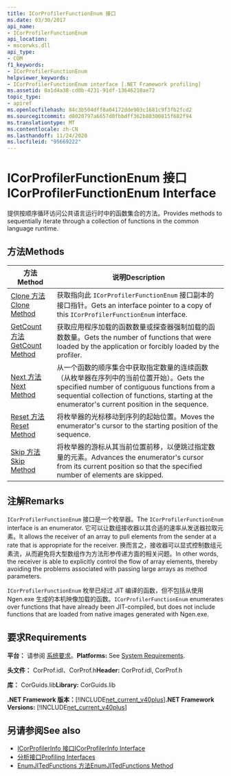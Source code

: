 ```yaml
---
title: ICorProfilerFunctionEnum 接口
ms.date: 03/30/2017
api_name:
- ICorProfilerFunctionEnum
api_location:
- mscorwks.dll
api_type:
- COM
f1_keywords:
- ICorProfilerFunctionEnum
helpviewer_keywords:
- ICorProfilerFunctionEnum interface [.NET Framework profiling]
ms.assetid: 0a1d4a38-cd0b-4231-91df-13646218ae72
topic_type:
- apiref
ms.openlocfilehash: 84c3b504dff8a04172dde903c1681c9f3fb2fcd2
ms.sourcegitcommit: d8020797a6657d0fbbdff362b80300815f682f94
ms.translationtype: MT
ms.contentlocale: zh-CN
ms.lasthandoff: 11/24/2020
ms.locfileid: "95669222"
---
```

# <a name="icorprofilerfunctionenum-interface"></a><span data-ttu-id="ef8e1-102">ICorProfilerFunctionEnum 接口</span><span class="sxs-lookup"><span data-stu-id="ef8e1-102">ICorProfilerFunctionEnum Interface</span></span>

<span data-ttu-id="ef8e1-103">提供按顺序循环访问公共语言运行时中的函数集合的方法。</span><span class="sxs-lookup"><span data-stu-id="ef8e1-103">Provides methods to sequentially iterate through a collection of functions in the common language runtime.</span></span>  
  
## <a name="methods"></a><span data-ttu-id="ef8e1-104">方法</span><span class="sxs-lookup"><span data-stu-id="ef8e1-104">Methods</span></span>  
  
|<span data-ttu-id="ef8e1-105">方法</span><span class="sxs-lookup"><span data-stu-id="ef8e1-105">Method</span></span>|<span data-ttu-id="ef8e1-106">说明</span><span class="sxs-lookup"><span data-stu-id="ef8e1-106">Description</span></span>|  
|------------|-----------------|  
|[<span data-ttu-id="ef8e1-107">Clone 方法</span><span class="sxs-lookup"><span data-stu-id="ef8e1-107">Clone Method</span></span>](icorprofilerfunctionenum-clone-method.md)|<span data-ttu-id="ef8e1-108">获取指向此 `ICorProfilerFunctionEnum` 接口副本的接口指针。</span><span class="sxs-lookup"><span data-stu-id="ef8e1-108">Gets an interface pointer to a copy of this `ICorProfilerFunctionEnum` interface.</span></span>|  
|[<span data-ttu-id="ef8e1-109">GetCount 方法</span><span class="sxs-lookup"><span data-stu-id="ef8e1-109">GetCount Method</span></span>](icorprofilerfunctionenum-getcount-method.md)|<span data-ttu-id="ef8e1-110">获取应用程序加载的函数数量或探查器强制加载的函数数量。</span><span class="sxs-lookup"><span data-stu-id="ef8e1-110">Gets the number of functions that were loaded by the application or forcibly loaded by the profiler.</span></span>|  
|[<span data-ttu-id="ef8e1-111">Next 方法</span><span class="sxs-lookup"><span data-stu-id="ef8e1-111">Next Method</span></span>](icorprofilerfunctionenum-next-method.md)|<span data-ttu-id="ef8e1-112">从一个函数的顺序集合中获取指定数量的连续函数（从枚举器在序列中的当前位置开始）。</span><span class="sxs-lookup"><span data-stu-id="ef8e1-112">Gets the specified number of contiguous functions from a sequential collection of functions, starting at the enumerator's current position in the sequence.</span></span>|  
|[<span data-ttu-id="ef8e1-113">Reset 方法</span><span class="sxs-lookup"><span data-stu-id="ef8e1-113">Reset Method</span></span>](icorprofilerfunctionenum-reset-method.md)|<span data-ttu-id="ef8e1-114">将枚举器的光标移动到序列的起始位置。</span><span class="sxs-lookup"><span data-stu-id="ef8e1-114">Moves the enumerator's cursor to the starting position of the sequence.</span></span>|  
|[<span data-ttu-id="ef8e1-115">Skip 方法</span><span class="sxs-lookup"><span data-stu-id="ef8e1-115">Skip Method</span></span>](icorprofilerfunctionenum-skip-method.md)|<span data-ttu-id="ef8e1-116">将枚举器的游标从其当前位置前移，以便跳过指定数量的元素。</span><span class="sxs-lookup"><span data-stu-id="ef8e1-116">Advances the enumerator's cursor from its current position so that the specified number of elements are skipped.</span></span>|  
  
## <a name="remarks"></a><span data-ttu-id="ef8e1-117">注解</span><span class="sxs-lookup"><span data-stu-id="ef8e1-117">Remarks</span></span>  

 <span data-ttu-id="ef8e1-118">`ICorProfilerFunctionEnum` 接口是一个枚举器。</span><span class="sxs-lookup"><span data-stu-id="ef8e1-118">The `ICorProfilerFunctionEnum` interface is an enumerator.</span></span> <span data-ttu-id="ef8e1-119">它可以让数组接收器以其合适的速率从发送器拉取元素。</span><span class="sxs-lookup"><span data-stu-id="ef8e1-119">It allows the receiver of an array to pull elements from the sender at a rate that is appropriate for the receiver.</span></span> <span data-ttu-id="ef8e1-120">换而言之，接收器可以显式控制数组元素流，从而避免将大型数组作为方法形参传递方面的相关问题。</span><span class="sxs-lookup"><span data-stu-id="ef8e1-120">In other words, the receiver is able to explicitly control the flow of array elements, thereby avoiding the problems associated with passing large arrays as method parameters.</span></span>  
  
 <span data-ttu-id="ef8e1-121">`ICorProfilerFunctionEnum` 枚举已经过 JIT 编译的函数，但不包括从使用 Ngen.exe 生成的本机映像加载的函数。</span><span class="sxs-lookup"><span data-stu-id="ef8e1-121">`ICorProfilerFunctionEnum` enumerates over functions that have already been JIT-compiled, but does not include functions that are loaded from native images generated with Ngen.exe.</span></span>  
  
## <a name="requirements"></a><span data-ttu-id="ef8e1-122">要求</span><span class="sxs-lookup"><span data-stu-id="ef8e1-122">Requirements</span></span>  

 <span data-ttu-id="ef8e1-123">**平台：** 请参阅 [系统要求](../../get-started/system-requirements.md)。</span><span class="sxs-lookup"><span data-stu-id="ef8e1-123">**Platforms:** See [System Requirements](../../get-started/system-requirements.md).</span></span>  
  
 <span data-ttu-id="ef8e1-124">**头文件：** CorProf.idl、CorProf.h</span><span class="sxs-lookup"><span data-stu-id="ef8e1-124">**Header:** CorProf.idl, CorProf.h</span></span>  
  
 <span data-ttu-id="ef8e1-125">**库：** CorGuids.lib</span><span class="sxs-lookup"><span data-stu-id="ef8e1-125">**Library:** CorGuids.lib</span></span>  
  
 <span data-ttu-id="ef8e1-126">**.NET Framework 版本：**[!INCLUDE[net_current_v40plus](../../../../includes/net-current-v40plus-md.md)]</span><span class="sxs-lookup"><span data-stu-id="ef8e1-126">**.NET Framework Versions:** [!INCLUDE[net_current_v40plus](../../../../includes/net-current-v40plus-md.md)]</span></span>  
  
## <a name="see-also"></a><span data-ttu-id="ef8e1-127">另请参阅</span><span class="sxs-lookup"><span data-stu-id="ef8e1-127">See also</span></span>

- [<span data-ttu-id="ef8e1-128">ICorProfilerInfo 接口</span><span class="sxs-lookup"><span data-stu-id="ef8e1-128">ICorProfilerInfo Interface</span></span>](icorprofilerinfo-interface.md)
- [<span data-ttu-id="ef8e1-129">分析接口</span><span class="sxs-lookup"><span data-stu-id="ef8e1-129">Profiling Interfaces</span></span>](profiling-interfaces.md)
- [<span data-ttu-id="ef8e1-130">EnumJITedFunctions 方法</span><span class="sxs-lookup"><span data-stu-id="ef8e1-130">EnumJITedFunctions Method</span></span>](icorprofilerinfo3-enumjitedfunctions-method.md)
